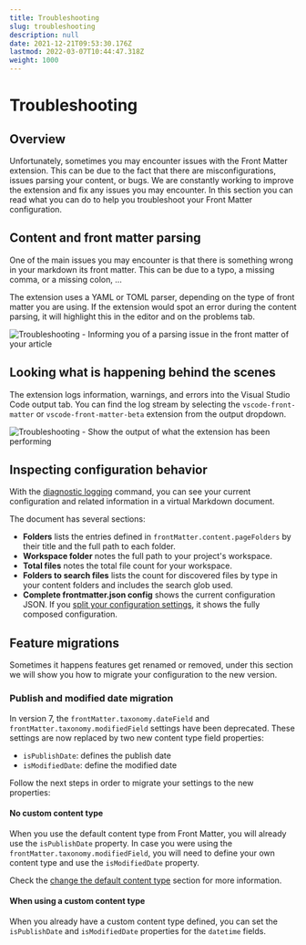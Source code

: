 ```yaml
---
title: Troubleshooting
slug: troubleshooting
description: null
date: 2021-12-21T09:53:30.176Z
lastmod: 2022-03-07T10:44:47.318Z
weight: 1000
---
```


# Troubleshooting

## Overview

Unfortunately, sometimes you may encounter issues with the Front Matter extension. This can be due
to the fact that there are misconfigurations, issues parsing your content, or bugs. We are
constantly working to improve the extension and fix any issues you may encounter. In this section
you can read what you can do to help you troubleshoot your Front Matter configuration.

## Content and front matter parsing

One of the main issues you may encounter is that there is something wrong in your markdown its front
matter. This can be due to a typo, a missing comma, or a missing colon, ...

The extension uses a YAML or TOML parser, depending on the type of front matter you are using. If
the extension would spot an error during the content parsing, it will highlight this in the editor
and on the problems tab.

![Troubleshooting - Informing you of a parsing issue in the front matter of your article](/releases/v5.8.0/troubleshooting.png)

## Looking what is happening behind the scenes

The extension logs information, warnings, and errors into the Visual Studio Code output tab. You can
find the log stream by selecting the `vscode-front-matter` or `vscode-front-matter-beta` extension
from the output dropdown.

![Troubleshooting - Show the output of what the extension has been performing](/releases/v5.8.0/troubleshooting-output.png)

## Inspecting configuration behavior

With the [diagnostic logging](/docs/commands#diagnostic-logging) command, you can see your current
configuration and related information in a virtual Markdown document.

The document has several sections:

- **Folders** lists the entries defined in `frontMatter.content.pageFolders` by their title and the
  full path to each folder.
- **Workspace folder** notes the full path to your project's workspace.
- **Total files** notes the total file count for your workspace.
- **Folders to search files** lists the count for discovered files by type in your content folders
  and includes the search glob used.
- **Complete frontmatter.json config** shows the current configuration JSON. If you
  [split your configuration settings](/docs/settings#splitting-your-settings-in-multiple-files), it
  shows the fully composed configuration.

## Feature migrations

Sometimes it happens features get renamed or removed, under this section we will show you how to
migrate your configuration to the new version.

### Publish and modified date migration

In version 7, the `frontMatter.taxonomy.dateField` and `frontMatter.taxonomy.modifiedField` settings
have been deprecated. These settings are now replaced by two new content type field properties:

- `isPublishDate`: defines the publish date
- `isModifiedDate`: define the modified date

Follow the next steps in order to migrate your settings to the new properties:

#### No custom content type

When you use the default content type from Front Matter, you will already use the `isPublishDate`
property. In case you were using the `frontMatter.taxonomy.modifiedField`, you will need to define
your own content type and use the `isModifiedDate` property.

Check the
[change the default content type](/docs/content-creation/content-types#changing-the-default-content-type)
section for more information.

#### When using a custom content type

When you already have a custom content type defined, you can set the `isPublishDate` and
`isModifiedDate` properties for the `datetime` fields.
